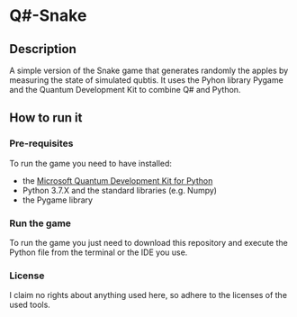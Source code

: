 # Q\#-Snake

## Description
A simple version of the Snake game that generates randomly the apples by measuring the state of simulated qubtis. It uses the Pyhon library Pygame and the Quantum Development Kit to combine Q# and Python.

## How to run it

### Pre-requisites
To run the game you need to have installed:
- the [Microsoft Quantum Development Kit for Python](https://docs.microsoft.com/en-us/quantum/install-guide/pyinstall)
- Python 3.7.X and the standard libraries (e.g. Numpy)
- the Pygame library
### Run the game
To run the game you just need to download this repository and execute the Python file from the terminal or the IDE you use.

### License

I claim no rights about anything used here, so adhere to the licenses of the used tools.
